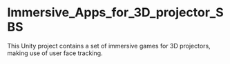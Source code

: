 # Immersive_Apps_for_3D_projector_SBS
This Unity project contains a set of immersive games for 3D projectors, making use of user face tracking.
